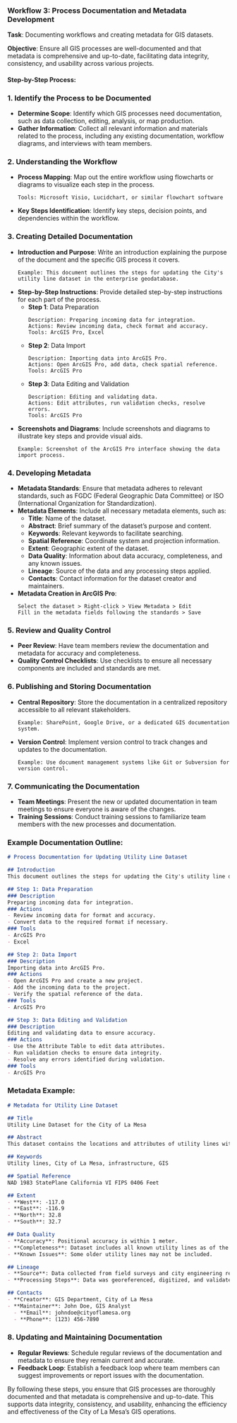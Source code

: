 ### Workflow 3: Process Documentation and Metadata Development

**Task**: Documenting workflows and creating metadata for GIS datasets.

**Objective**: Ensure all GIS processes are well-documented and that metadata is comprehensive and up-to-date, facilitating data integrity, consistency, and usability across various projects.

#### Step-by-Step Process:

### 1. **Identify the Process to be Documented**
   - **Determine Scope**: Identify which GIS processes need documentation, such as data collection, editing, analysis, or map production.
   - **Gather Information**: Collect all relevant information and materials related to the process, including any existing documentation, workflow diagrams, and interviews with team members.

### 2. **Understanding the Workflow**
   - **Process Mapping**: Map out the entire workflow using flowcharts or diagrams to visualize each step in the process.
     ```plaintext
     Tools: Microsoft Visio, Lucidchart, or similar flowchart software
     ```
   - **Key Steps Identification**: Identify key steps, decision points, and dependencies within the workflow.

### 3. **Creating Detailed Documentation**
   - **Introduction and Purpose**: Write an introduction explaining the purpose of the document and the specific GIS process it covers.
     ```plaintext
     Example: This document outlines the steps for updating the City's utility line dataset in the enterprise geodatabase.
     ```
   - **Step-by-Step Instructions**: Provide detailed step-by-step instructions for each part of the process.
     - **Step 1**: Data Preparation
       ```plaintext
       Description: Preparing incoming data for integration.
       Actions: Review incoming data, check format and accuracy.
       Tools: ArcGIS Pro, Excel
       ```
     - **Step 2**: Data Import
       ```plaintext
       Description: Importing data into ArcGIS Pro.
       Actions: Open ArcGIS Pro, add data, check spatial reference.
       Tools: ArcGIS Pro
       ```
     - **Step 3**: Data Editing and Validation
       ```plaintext
       Description: Editing and validating data.
       Actions: Edit attributes, run validation checks, resolve errors.
       Tools: ArcGIS Pro
       ```
   - **Screenshots and Diagrams**: Include screenshots and diagrams to illustrate key steps and provide visual aids.
     ```plaintext
     Example: Screenshot of the ArcGIS Pro interface showing the data import process.
     ```

### 4. **Developing Metadata**
   - **Metadata Standards**: Ensure that metadata adheres to relevant standards, such as FGDC (Federal Geographic Data Committee) or ISO (International Organization for Standardization).
   - **Metadata Elements**: Include all necessary metadata elements, such as:
     - **Title**: Name of the dataset.
     - **Abstract**: Brief summary of the dataset’s purpose and content.
     - **Keywords**: Relevant keywords to facilitate searching.
     - **Spatial Reference**: Coordinate system and projection information.
     - **Extent**: Geographic extent of the dataset.
     - **Data Quality**: Information about data accuracy, completeness, and any known issues.
     - **Lineage**: Source of the data and any processing steps applied.
     - **Contacts**: Contact information for the dataset creator and maintainers.
   - **Metadata Creation in ArcGIS Pro**:
     ```plaintext
     Select the dataset > Right-click > View Metadata > Edit
     Fill in the metadata fields following the standards > Save
     ```

### 5. **Review and Quality Control**
   - **Peer Review**: Have team members review the documentation and metadata for accuracy and completeness.
   - **Quality Control Checklists**: Use checklists to ensure all necessary components are included and standards are met.

### 6. **Publishing and Storing Documentation**
   - **Central Repository**: Store the documentation in a centralized repository accessible to all relevant stakeholders.
     ```plaintext
     Example: SharePoint, Google Drive, or a dedicated GIS documentation system.
     ```
   - **Version Control**: Implement version control to track changes and updates to the documentation.
     ```plaintext
     Example: Use document management systems like Git or Subversion for version control.
     ```

### 7. **Communicating the Documentation**
   - **Team Meetings**: Present the new or updated documentation in team meetings to ensure everyone is aware of the changes.
   - **Training Sessions**: Conduct training sessions to familiarize team members with the new processes and documentation.

### Example Documentation Outline:

```markdown
# Process Documentation for Updating Utility Line Dataset

## Introduction
This document outlines the steps for updating the City's utility line dataset in the enterprise geodatabase.

## Step 1: Data Preparation
### Description
Preparing incoming data for integration.
### Actions
- Review incoming data for format and accuracy.
- Convert data to the required format if necessary.
### Tools
- ArcGIS Pro
- Excel

## Step 2: Data Import
### Description
Importing data into ArcGIS Pro.
### Actions
- Open ArcGIS Pro and create a new project.
- Add the incoming data to the project.
- Verify the spatial reference of the data.
### Tools
- ArcGIS Pro

## Step 3: Data Editing and Validation
### Description
Editing and validating data to ensure accuracy.
### Actions
- Use the Attribute Table to edit data attributes.
- Run validation checks to ensure data integrity.
- Resolve any errors identified during validation.
### Tools
- ArcGIS Pro
```

### Metadata Example:

```markdown
# Metadata for Utility Line Dataset

## Title
Utility Line Dataset for the City of La Mesa

## Abstract
This dataset contains the locations and attributes of utility lines within the City of La Mesa. It is used for city planning and infrastructure management.

## Keywords
Utility lines, City of La Mesa, infrastructure, GIS

## Spatial Reference
NAD 1983 StatePlane California VI FIPS 0406 Feet

## Extent
- **West**: -117.0
- **East**: -116.9
- **North**: 32.8
- **South**: 32.7

## Data Quality
- **Accuracy**: Positional accuracy is within 1 meter.
- **Completeness**: Dataset includes all known utility lines as of the last update.
- **Known Issues**: Some older utility lines may not be included.

## Lineage
- **Source**: Data collected from field surveys and city engineering records.
- **Processing Steps**: Data was georeferenced, digitized, and validated using ArcGIS Pro.

## Contacts
- **Creator**: GIS Department, City of La Mesa
- **Maintainer**: John Doe, GIS Analyst
  - **Email**: johndoe@cityoflamesa.org
  - **Phone**: (123) 456-7890
```

### 8. **Updating and Maintaining Documentation**
   - **Regular Reviews**: Schedule regular reviews of the documentation and metadata to ensure they remain current and accurate.
   - **Feedback Loop**: Establish a feedback loop where team members can suggest improvements or report issues with the documentation.

By following these steps, you ensure that GIS processes are thoroughly documented and that metadata is comprehensive and up-to-date. This supports data integrity, consistency, and usability, enhancing the efficiency and effectiveness of the City of La Mesa’s GIS operations.
